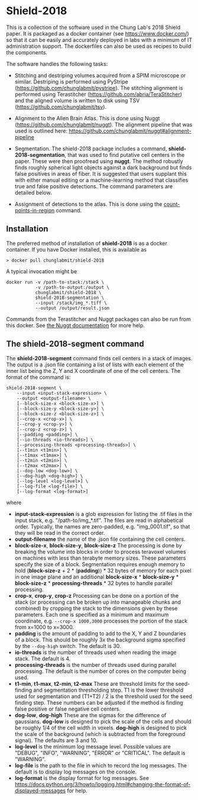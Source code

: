 # Shield-2018

This is a collection of the software used in the Chung Lab's 2018 Shield
paper. It is packaged as a docker container (see https://www.docker.com/)
so that it can be easily and accurately deployed in labs with a minimum of
IT administration support. The dockerfiles can also be used as recipes to
build the components.

The software handles the following tasks:

* Stitching and destriping volumes acquired from a SPIM microscope or
similar. Destriping is performed using PyStripe 
(https://github.com/chunglabmit/pystripe). The stitching alignment is
performed using Terastitcher (https://github.com/abria/TeraStitcher) and
the aligned volume is written to disk using TSV 
(https://github.com/chunglabmit/tsv).

* Alignment to the Allen Brain Atlas. This is done using Nuggt
(https://github.com/chunglabmit/nuggt). The alignment pipeline that was
used is outlined here: https://github.com/chunglabmit/nuggt#alignment-pipeline

* Segmentation. The shield-2018 package includes a command, 
**shield-2018-segmentation**, that was used to find putative cell centers in
the paper. These were then proofread using **nuggt**. The method robustly
finds roughly spherical light objects against a dark background but finds
false positives in areas of fiber. It is suggested that users supplant this
with either manual editing or a machine-learning method that classifies
true and false positive detections. The command parameters are detailed
below.

* Assignment of detections to the atlas. This is done using the 
[count-points-in-region](https://github.com/chunglabmit/nuggt#count-points-in-region)
command.

## Installation

The preferred method of installation of **shield-2018** is as a docker
container. If you have Docker installed, this is available as

```commandline
> docker pull chunglabmit/shield-2018
```

A typical invocation might be
```commandline
docker run -v /path-to-stack:/stack \
           -v /path-to-output:/output \
           chunglabmit/shield-2018 \
           shield-2018-segmentation \
           --input /stack/img_*.tiff \
           --output /output/result.json
```

Commands from the Terastitcher and Nuggt packages can also be run from
this docker. See [the Nuggt documentation](https://github.com/LeeKamentsky/nuggt#docker)
for more help.

## The shield-2018-segment command

The **shield-2018-segment** command finds cell centers in a stack
of images. The output is a .json file containing a list of lists with
each element of the inner list being the Z, Y and X coordinate of one of
the cell centers. The format of the command is:

```commandline
shield-2018-segment \
    --input <input-stack-expression> \
    --output <output-filename> \
    [--block-size-x <block-size-x>] \
    [--block-size-y <block-size-y>] \
    [--block-size-z <block-size-z>] \
    [--crop-x <crop-x>] \
    [--crop-y <crop-y>] \
    [--crop-z <crop-z>] \
    [--padding <padding>] \
    [--io-threads <io-threads>] \
    [--processing-threads <processing-threads>] \
    [--t1min <t1min>] \
    [--t1max <t1max>] \
    [--t2min <t2min>] \
    [--t2max <t2max>] \
    [--dog-low <dog-low>] \
    [--dog-high <dog-high>] \
    [--log-level <log-level>] \
    [--log-file <log-file>] \
    [--log-format <log-format>]
```
where
* **input-stack-expression** is a glob expression for listing the .tif
files in the input stack, e.g. "/path-to/img_*.tif". The files are read
in alphabetical order. Typically, the names are zero-padded, e.g.
"img_0001.tif", so that they will be read in the correct order.
* **output-filename** the name of the .json file containing the cell
centers.
* **block-size-x**, **block-size-y**, **block-size-z** The processing is
done by breaking the volume into blocks in order to process teravoxel
volumes on machines with less than terabyte memory sizes. These parameters
specify the size of a block. Segmentation requires enough memory to hold
(**block-size-z** + 2 * (**padding**)) * 32 bytes of memory for each pixel in
one image plane and an additional **block-size-x** * **block-size-y** *
**block-size-z** * **processing-threads** * 32 bytes to handle
parallel processing.
* **crop-x**, **crop-y**, **crop-z** Processing can be done on a portion of the
stack (or processing can be broken up into manageable chunks and combined)
by cropping the stack to the dimensions given by these parameters.
Each one is specified as a minimum and maximum coordinate, e.g.
`--crop-x 1000,3000` processes the portion of the stack from x=1000 to
x=3000.
* **padding** is the amount of padding to add to the X, Y and Z boundaries
of a block. This should be roughly 3x the background sigma specified
by the `--dog-high` switch. The default is 30.
* **io-threads** is the number of threads used when reading the image
stack. The default is 4.
* **processing-threads** is the number of threads used during parallel
processing. The default is the number of cores on the computer being used.
* **t1-min**, **t1-max**, **t2-min**, **t2-max** These are threshold
limits for the seed-finding and segmentation thresholding step. T1 is
the lower threshold used for segmentation and (T1+T2) / 2 is the
threshold used for the seed finding step. These numbers can be adjusted
if the method is finding false positive or false negative cell centers.
* **dog-low**, **dog-high** These are the sigmas for the difference of
gaussians. **dog-low** is designed to pick the scale of the cells and
should be roughly 1/4 of the cell width in voxels. **dog-high** is
designed to pick the scale of the background (which is subtracted from
the foreground signal). The defaults are 3 and 10.
* **log-level** is the minimum log message level. Possible values are
"DEBUG", "INFO", "WARNING", "ERROR" or "CRITICAL". The default is
 "WARNING".
* **log-file** is the path to the file in which to record the log
messages. The default is to display log messages on the console.
* **log-format** is the display format for log messages. See
https://docs.python.org/3/howto/logging.html#changing-the-format-of-displayed-messages
for help.